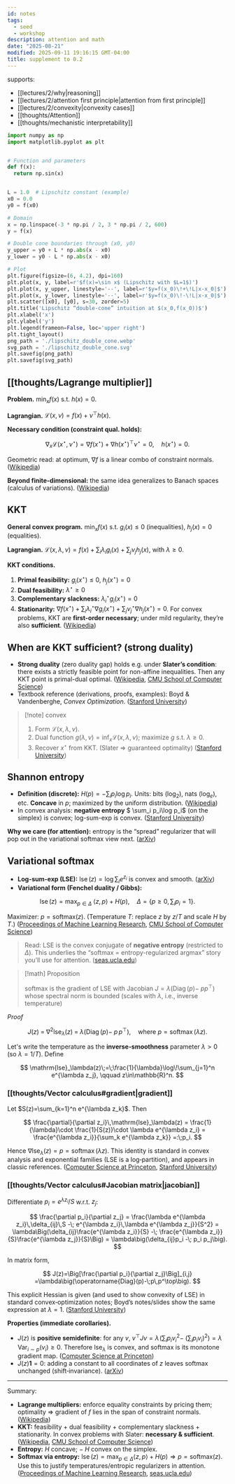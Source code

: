 ```yaml
---
id: notes
tags:
  - seed
  - workshop
description: attention and math
date: "2025-08-21"
modified: 2025-09-11 19:16:15 GMT-04:00
title: supplement to 0.2
---
```


supports:

- [[lectures/2/why|reasoning]]
- [[lectures/2/attention first principle|attention from first principle]]
- [[lectures/2/convexity|convexity cases]]
- [[thoughts/Attention]]
- [[thoughts/mechanistic interpretability]]

```python title="lipschitz.py"
import numpy as np
import matplotlib.pyplot as plt


# Function and parameters
def f(x):
  return np.sin(x)


L = 1.0  # Lipschitz constant (example)
x0 = 0.0
y0 = f(x0)

# Domain
x = np.linspace(-3 * np.pi / 2, 3 * np.pi / 2, 600)
y = f(x)

# Double cone boundaries through (x0, y0)
y_upper = y0 + L * np.abs(x - x0)
y_lower = y0 - L * np.abs(x - x0)

# Plot
plt.figure(figsize=(6, 4.2), dpi=160)
plt.plot(x, y, label=r'$f(x)=\sin x$ (Lipschitz with $L=1$)')
plt.plot(x, y_upper, linestyle='--', label=r'$y=f(x_0)\!+\!L|x-x_0|$')
plt.plot(x, y_lower, linestyle='--', label=r'$y=f(x_0)\!-\!L|x-x_0|$')
plt.scatter([x0], [y0], s=30, zorder=5)
plt.title('Lipschitz “double-cone” intuition at $(x_0,f(x_0))$')
plt.xlabel('x')
plt.ylabel('y')
plt.legend(frameon=False, loc='upper right')
plt.tight_layout()
png_path = './lipschitz_double_cone.webp'
svg_path = './lipschitz_double_cone.svg'
plt.savefig(png_path)
plt.savefig(svg_path)
```

## [[thoughts/Lagrange multiplier]]

**Problem.** $\min_x f(x)$ s.t. $h(x)=0$.

**Lagrangian.** $\mathcal L(x,\nu)=f(x)+\nu^\top h(x)$.

**Necessary condition (constraint qual. holds):**

$$
\nabla_x \mathcal L(x^\star,\nu^\star)=\nabla f(x^\star)+\nabla h(x^\star)^\top \nu^\star=0,\quad h(x^\star)=0.
$$

Geometric read: at optimum, $\nabla f$ is a linear combo of constraint normals. ([Wikipedia][1])

**Beyond finite-dimensional:** the same idea generalizes to Banach spaces (calculus of variations). ([Wikipedia][2])

## KKT

**General convex program.**
$\min_x f(x)$ s.t. $g_i(x)\le 0$ (inequalities), $h_j(x)=0$ (equalities).

**Lagrangian.** $\mathcal L(x,\lambda,\nu)=f(x)+\sum_i \lambda_i g_i(x)+\sum_j \nu_j h_j(x)$, with $\lambda\ge 0$.

**KKT conditions.**

1. **Primal feasibility:** $g_i(x^\star)\le0,\; h_j(x^\star)=0$
2. **Dual feasibility:** $\lambda^\star\ge0$
3. **Complementary slackness:** $\lambda_i^\star g_i(x^\star)=0$
4. **Stationarity:** $\nabla f(x^\star)+\sum_i \lambda_i^\star\nabla g_i(x^\star)+\sum_j \nu_j^\star\nabla h_j(x^\star)=0$.
   For convex problems, KKT are **first-order necessary**; under mild regularity, they’re also **sufficient**. ([Wikipedia][3])

## When are KKT sufficient? (strong duality)

- **Strong duality** (zero duality gap) holds e.g. under **Slater’s condition**: there exists a strictly feasible point for non-affine inequalities. Then any KKT point is primal-dual optimal. ([Wikipedia][4], [CMU School of Computer Science][5])
- Textbook reference (derivations, proofs, examples): Boyd & Vandenberghe, _Convex Optimization_. ([Stanford University][6])

> [!note] convex
>
> 1. Form $\mathcal L(x,\lambda,\nu)$.
> 2. Dual function $g(\lambda,\nu)=\inf_x \mathcal L(x,\lambda,\nu)$; maximize $g$ s.t. $\lambda\ge0$.
> 3. Recover $x^\star$ from KKT. (Slater => guaranteed optimality) ([Stanford University][6])

## Shannon entropy

- **Definition (discrete):** $H(p)=-\sum_i p_i\log p_i$. Units: bits ($\log_2$), nats ($\log_e$), etc. **Concave** in $p$; maximized by the uniform distribution. ([Wikipedia][7])
- In convex analysis: **negative entropy** $ \sum_i p_i\log p_i$ (on the simplex) is convex; log-sum-exp is convex. ([Stanford University][8])

**Why we care (for attention):** entropy is the “spread” regularizer that will pop out in the variational softmax view next. ([arXiv][9])

## Variational softmax

- **Log-sum-exp (LSE):** $\operatorname{lse}(z)=\log\sum_i e^{z_i}$ is convex and smooth. ([arXiv][10])
- **Variational form (Fenchel duality / Gibbs):**

$$
\operatorname{lse}(z)=\max_{p\in\Delta}\;\langle z,p\rangle+H(p),
\quad \Delta=\{p\ge0,\sum_i p_i=1\}.
$$

Maximizer: $p=\mathrm{softmax}(z)$. (Temperature $T$: replace $z$ by $z/T$ and scale $H$ by $T$.) ([Proceedings of Machine Learning Research][11], [CMU School of Computer Science][12])

> Read: LSE is the convex conjugate of **negative entropy** (restricted to $\Delta$). This underlies the “softmax = entropy-regularized argmax” story you’ll use for attention. ([seas.ucla.edu][13])

> [!math] Proposition
>
> softmax is the gradient of LSE with Jacobian $J=\lambda(\operatorname{Diag}(p)-\;pp^\top)$ whose spectral norm is bounded (scales with $\lambda$, i.e., inverse temperature)

_Proof_

$$
J(z)\;=\;\nabla^2 \mathrm{lse}_\lambda(z)\;=\;\lambda\big(\operatorname{Diag}(p)-\;p\,p^\top\big),
\quad\text{where }p=\operatorname{softmax}(\lambda z).
$$

Let's write the temperature as the **inverse‑smoothness** parameter $\lambda>0$ (so $\lambda=1/T$). Define

$$
\mathrm{lse}_\lambda(z)\;=\;\frac{1}{\lambda}\log\!\sum_{j=1}^n e^{\lambda z_j},
\qquad z\in\mathbb{R}^n.
$$

### [[thoughts/Vector calculus#gradient|gradient]]

Let $S(z)=\sum_{k=1}^n e^{\lambda z_k}$. Then

$$
\frac{\partial}{\partial z_i}\,\mathrm{lse}_\lambda(z)
= \frac{1}{\lambda}\cdot \frac{1}{S(z)}\cdot \lambda e^{\lambda z_i}
= \frac{e^{\lambda z_i}}{\sum_k e^{\lambda z_k}}
=:\;p_i.
$$

Hence $\nabla \mathrm{lse}_\lambda(z)=p=\operatorname{softmax}(\lambda z)$. This identity is standard in convex analysis and exponential families (LSE is a log‑partition), and appears in classic references. ([Computer Science at Princeton][1], [Stanford University][2])

### [[thoughts/Vector calculus#Jacobian matrix|jacobian]]

Differentiate $p_i = e^{\lambda z_i}/S$ w\.r.t. $z_j$:

$$
\frac{\partial p_i}{\partial z_j}
= \frac{\lambda e^{\lambda z_i}\,\delta_{ij}\,S -\; e^{\lambda z_i}\,\lambda e^{\lambda z_j}}{S^2}
= \lambda\Big(\delta_{ij}\frac{e^{\lambda z_i}}{S} -\; \frac{e^{\lambda z_i}}{S}\frac{e^{\lambda z_j}}{S}\Big)
= \lambda\big(\delta_{ij}p_i -\; p_i p_j\big).
$$

In matrix form,

$$
J(z)=\Big[\frac{\partial p_i}{\partial z_j}\Big]_{i,j}
=\lambda\big(\operatorname{Diag}(p)-\;p\,p^\top\big).
$$

This explicit Hessian is given (and used to show convexity of LSE) in standard convex‑optimization notes; Boyd’s notes/slides show the same expression at $\lambda=1$. ([Stanford University][2])

**Properties (immediate corollaries).**

- $J(z)$ is **positive semidefinite**: for any $v$, $v^\top J v=\lambda\!\left(\sum_i p_i v_i^2 -\; (\sum_i p_i v_i)^2\right)=\lambda\,\mathrm{Var}_{i\sim p}(v_i)\ge 0$. Therefore $\mathrm{lse}_\lambda$ is convex, and softmax is its monotone gradient map. ([Computer Science at Princeton][1])
- $J(z)\mathbf{1}=0$: adding a constant to all coordinates of $z$ leaves softmax unchanged (shift‑invariance). ([arXiv][3])

---

Summary:

- **Lagrange multipliers:** enforce equality constraints by pricing them; optimality ⇒ gradient of $f$ lies in the span of constraint normals. ([Wikipedia][1])
- **KKT:** feasibility + dual feasibility + complementary slackness + stationarity. In convex problems with Slater: **necessary & sufficient**. ([Wikipedia][4], [CMU School of Computer Science][5])
- **Entropy:** $H$ concave; $-\;H$ convex on the simplex.
- **Softmax via entropy:** $\operatorname{lse}(z)=\max_{p\in\Delta}\langle z,p\rangle+H(p)\Rightarrow p=\mathrm{softmax}(z)$. Use this to justify temperatures/entropic regularizers in attention. ([Proceedings of Machine Learning Research][11], [seas.ucla.edu][13])

[1]: https://en.wikipedia.org/wiki/Lagrange_multiplier "Lagrange multiplier - Wikipedia"
[2]: https://en.wikipedia.org/wiki/Lagrange_multipliers_on_Banach_spaces "Lagrange multipliers on Banach spaces"
[3]: https://en.wikipedia.org/wiki/Karush%E2%80%93Kuhn%E2%80%93Tucker_conditions "Karush–Kuhn–Tucker conditions"
[4]: https://en.wikipedia.org/wiki/Slater%27s_condition "Slater's condition"
[5]: https://www.cs.cmu.edu/~ggordon/10725-F12/slides/16-kkt.pdf "Karush-Kuhn-Tucker conditions"
[6]: https://web.stanford.edu/~boyd/cvxbook/bv_cvxbook.pdf "Convex Optimization"
[7]: https://en.wikipedia.org/wiki/Entropy_%28information_theory%29 "Entropy (information theory)"
[8]: https://stanford.edu/~boyd/cvxbook/bv_cvxslides.pdf "Convex Optimization"
[9]: https://arxiv.org/pdf/1901.02324 "arXiv:1901.02324v2 [stat.ML] 2 Mar 2020"
[10]: https://arxiv.org/pdf/1704.00805 "On the Properties of the Softmax Function with Application ..."
[11]: https://proceedings.mlr.press/v89/blondel19a/blondel19a.pdf "Learning Classifiers with Fenchel-Young Losses: Generalized ..."
[12]: https://www.cs.cmu.edu/~afm/Home_files/CMU-ML-10-109.pdf "Learning Structured Classifiers with Dual Coordinate Ascent"
[13]: https://www.seas.ucla.edu/~vandenbe/236C/lectures/conj.pdf "5. Conjugate functions"
